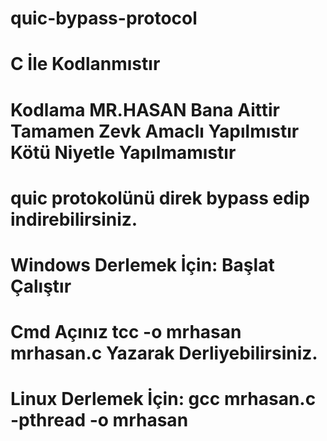 # quic-bypass-protocol
# C İle Kodlanmıstır
# Kodlama MR.HASAN Bana Aittir Tamamen Zevk Amaclı Yapılmıstır Kötü Niyetle Yapılmamıstır
# quic protokolünü direk bypass edip indirebilirsiniz.
# Windows Derlemek İçin: Başlat Çalıştır 
# Cmd Açınız tcc -o mrhasan mrhasan.c Yazarak Derliyebilirsiniz. 
# Linux Derlemek İçin: gcc mrhasan.c -pthread -o mrhasan
